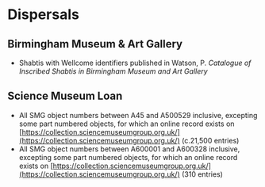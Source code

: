 # Dispersals

## Birmingham Museum & Art Gallery

* Shabtis with Wellcome identifiers published in Watson, P. _Catalogue of Inscribed Shabtis in Birmingham Museum and Art Gallery_ 

## Science Museum Loan

* All SMG object numbers between A45 and A500529 inclusive, excepting some part numbered objects, for which an online record exists on [https://collection.sciencemuseumgroup.org.uk/](https://collection.sciencemuseumgroup.org.uk/) \(c.21,500 entries\)
* All SMG object numbers between A600001 and A600328 inclusive, excepting some part numbered objects, for which an online record exists on [https://collection.sciencemuseumgroup.org.uk/](https://collection.sciencemuseumgroup.org.uk/) \(310 entries\)

